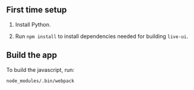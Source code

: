 ## First time setup

1. Install Python.

2. Run `npm install` to install dependencies needed for building `live-ui`.

## Build the app

To build the javascript, run:
```bash
node_modules/.bin/webpack
```
